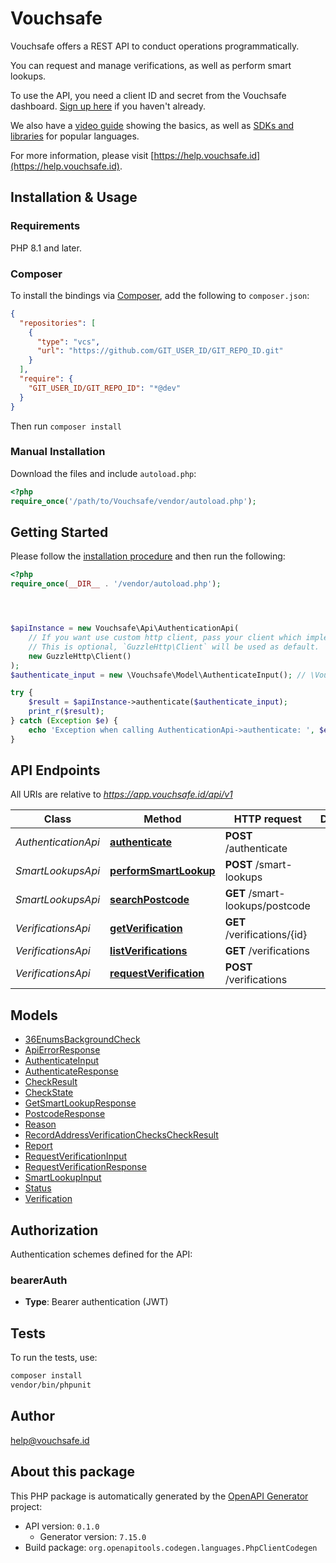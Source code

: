 # Vouchsafe

Vouchsafe offers a REST API to conduct operations programmatically.

You can request and manage verifications, as well as perform smart lookups.

To use the API, you need a client ID and secret from the Vouchsafe dashboard. [Sign up here](https://app.vouchsafe.id/) if you haven't already.

We also have a [video guide](https://www.youtube.com/playlist?list=PLx6V6SSTMuF_ZNWBPnysvwmdIwboLViE8) showing the basics, as well as [SDKs and libraries](https://help.vouchsafe.id/en/articles/12026847-vouchsafe-sdks-and-libraries) for popular languages.

For more information, please visit [https://help.vouchsafe.id](https://help.vouchsafe.id).

## Installation & Usage

### Requirements

PHP 8.1 and later.

### Composer

To install the bindings via [Composer](https://getcomposer.org/), add the following to `composer.json`:

```json
{
  "repositories": [
    {
      "type": "vcs",
      "url": "https://github.com/GIT_USER_ID/GIT_REPO_ID.git"
    }
  ],
  "require": {
    "GIT_USER_ID/GIT_REPO_ID": "*@dev"
  }
}
```

Then run `composer install`

### Manual Installation

Download the files and include `autoload.php`:

```php
<?php
require_once('/path/to/Vouchsafe/vendor/autoload.php');
```

## Getting Started

Please follow the [installation procedure](#installation--usage) and then run the following:

```php
<?php
require_once(__DIR__ . '/vendor/autoload.php');




$apiInstance = new Vouchsafe\Api\AuthenticationApi(
    // If you want use custom http client, pass your client which implements `GuzzleHttp\ClientInterface`.
    // This is optional, `GuzzleHttp\Client` will be used as default.
    new GuzzleHttp\Client()
);
$authenticate_input = new \Vouchsafe\Model\AuthenticateInput(); // \Vouchsafe\Model\AuthenticateInput

try {
    $result = $apiInstance->authenticate($authenticate_input);
    print_r($result);
} catch (Exception $e) {
    echo 'Exception when calling AuthenticationApi->authenticate: ', $e->getMessage(), PHP_EOL;
}

```

## API Endpoints

All URIs are relative to *https://app.vouchsafe.id/api/v1*

Class | Method | HTTP request | Description
------------ | ------------- | ------------- | -------------
*AuthenticationApi* | [**authenticate**](docs/Api/AuthenticationApi.md#authenticate) | **POST** /authenticate | 
*SmartLookupsApi* | [**performSmartLookup**](docs/Api/SmartLookupsApi.md#performsmartlookup) | **POST** /smart-lookups | 
*SmartLookupsApi* | [**searchPostcode**](docs/Api/SmartLookupsApi.md#searchpostcode) | **GET** /smart-lookups/postcode | 
*VerificationsApi* | [**getVerification**](docs/Api/VerificationsApi.md#getverification) | **GET** /verifications/{id} | 
*VerificationsApi* | [**listVerifications**](docs/Api/VerificationsApi.md#listverifications) | **GET** /verifications | 
*VerificationsApi* | [**requestVerification**](docs/Api/VerificationsApi.md#requestverification) | **POST** /verifications | 

## Models

- [36EnumsBackgroundCheck](docs/Model/36EnumsBackgroundCheck.md)
- [ApiErrorResponse](docs/Model/ApiErrorResponse.md)
- [AuthenticateInput](docs/Model/AuthenticateInput.md)
- [AuthenticateResponse](docs/Model/AuthenticateResponse.md)
- [CheckResult](docs/Model/CheckResult.md)
- [CheckState](docs/Model/CheckState.md)
- [GetSmartLookupResponse](docs/Model/GetSmartLookupResponse.md)
- [PostcodeResponse](docs/Model/PostcodeResponse.md)
- [Reason](docs/Model/Reason.md)
- [RecordAddressVerificationChecksCheckResult](docs/Model/RecordAddressVerificationChecksCheckResult.md)
- [Report](docs/Model/Report.md)
- [RequestVerificationInput](docs/Model/RequestVerificationInput.md)
- [RequestVerificationResponse](docs/Model/RequestVerificationResponse.md)
- [SmartLookupInput](docs/Model/SmartLookupInput.md)
- [Status](docs/Model/Status.md)
- [Verification](docs/Model/Verification.md)

## Authorization

Authentication schemes defined for the API:
### bearerAuth

- **Type**: Bearer authentication (JWT)

## Tests

To run the tests, use:

```bash
composer install
vendor/bin/phpunit
```

## Author

help@vouchsafe.id

## About this package

This PHP package is automatically generated by the [OpenAPI Generator](https://openapi-generator.tech) project:

- API version: `0.1.0`
    - Generator version: `7.15.0`
- Build package: `org.openapitools.codegen.languages.PhpClientCodegen`
